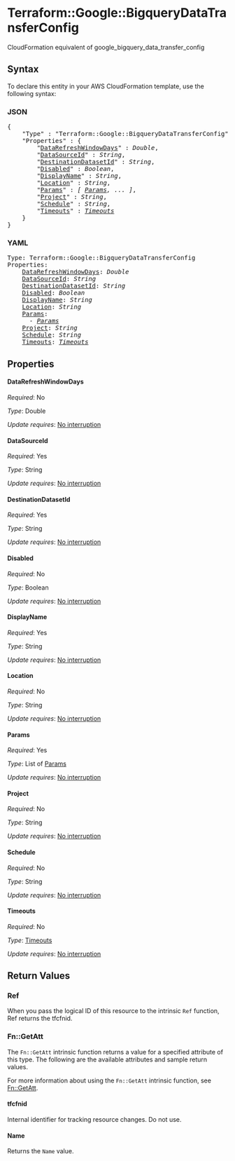 # Terraform::Google::BigqueryDataTransferConfig

CloudFormation equivalent of google_bigquery_data_transfer_config

## Syntax

To declare this entity in your AWS CloudFormation template, use the following syntax:

### JSON

<pre>
{
    "Type" : "Terraform::Google::BigqueryDataTransferConfig",
    "Properties" : {
        "<a href="#datarefreshwindowdays" title="DataRefreshWindowDays">DataRefreshWindowDays</a>" : <i>Double</i>,
        "<a href="#datasourceid" title="DataSourceId">DataSourceId</a>" : <i>String</i>,
        "<a href="#destinationdatasetid" title="DestinationDatasetId">DestinationDatasetId</a>" : <i>String</i>,
        "<a href="#disabled" title="Disabled">Disabled</a>" : <i>Boolean</i>,
        "<a href="#displayname" title="DisplayName">DisplayName</a>" : <i>String</i>,
        "<a href="#location" title="Location">Location</a>" : <i>String</i>,
        "<a href="#params" title="Params">Params</a>" : <i>[ <a href="params.md">Params</a>, ... ]</i>,
        "<a href="#project" title="Project">Project</a>" : <i>String</i>,
        "<a href="#schedule" title="Schedule">Schedule</a>" : <i>String</i>,
        "<a href="#timeouts" title="Timeouts">Timeouts</a>" : <i><a href="timeouts.md">Timeouts</a></i>
    }
}
</pre>

### YAML

<pre>
Type: Terraform::Google::BigqueryDataTransferConfig
Properties:
    <a href="#datarefreshwindowdays" title="DataRefreshWindowDays">DataRefreshWindowDays</a>: <i>Double</i>
    <a href="#datasourceid" title="DataSourceId">DataSourceId</a>: <i>String</i>
    <a href="#destinationdatasetid" title="DestinationDatasetId">DestinationDatasetId</a>: <i>String</i>
    <a href="#disabled" title="Disabled">Disabled</a>: <i>Boolean</i>
    <a href="#displayname" title="DisplayName">DisplayName</a>: <i>String</i>
    <a href="#location" title="Location">Location</a>: <i>String</i>
    <a href="#params" title="Params">Params</a>: <i>
      - <a href="params.md">Params</a></i>
    <a href="#project" title="Project">Project</a>: <i>String</i>
    <a href="#schedule" title="Schedule">Schedule</a>: <i>String</i>
    <a href="#timeouts" title="Timeouts">Timeouts</a>: <i><a href="timeouts.md">Timeouts</a></i>
</pre>

## Properties

#### DataRefreshWindowDays

_Required_: No

_Type_: Double

_Update requires_: [No interruption](https://docs.aws.amazon.com/AWSCloudFormation/latest/UserGuide/using-cfn-updating-stacks-update-behaviors.html#update-no-interrupt)

#### DataSourceId

_Required_: Yes

_Type_: String

_Update requires_: [No interruption](https://docs.aws.amazon.com/AWSCloudFormation/latest/UserGuide/using-cfn-updating-stacks-update-behaviors.html#update-no-interrupt)

#### DestinationDatasetId

_Required_: Yes

_Type_: String

_Update requires_: [No interruption](https://docs.aws.amazon.com/AWSCloudFormation/latest/UserGuide/using-cfn-updating-stacks-update-behaviors.html#update-no-interrupt)

#### Disabled

_Required_: No

_Type_: Boolean

_Update requires_: [No interruption](https://docs.aws.amazon.com/AWSCloudFormation/latest/UserGuide/using-cfn-updating-stacks-update-behaviors.html#update-no-interrupt)

#### DisplayName

_Required_: Yes

_Type_: String

_Update requires_: [No interruption](https://docs.aws.amazon.com/AWSCloudFormation/latest/UserGuide/using-cfn-updating-stacks-update-behaviors.html#update-no-interrupt)

#### Location

_Required_: No

_Type_: String

_Update requires_: [No interruption](https://docs.aws.amazon.com/AWSCloudFormation/latest/UserGuide/using-cfn-updating-stacks-update-behaviors.html#update-no-interrupt)

#### Params

_Required_: Yes

_Type_: List of <a href="params.md">Params</a>

_Update requires_: [No interruption](https://docs.aws.amazon.com/AWSCloudFormation/latest/UserGuide/using-cfn-updating-stacks-update-behaviors.html#update-no-interrupt)

#### Project

_Required_: No

_Type_: String

_Update requires_: [No interruption](https://docs.aws.amazon.com/AWSCloudFormation/latest/UserGuide/using-cfn-updating-stacks-update-behaviors.html#update-no-interrupt)

#### Schedule

_Required_: No

_Type_: String

_Update requires_: [No interruption](https://docs.aws.amazon.com/AWSCloudFormation/latest/UserGuide/using-cfn-updating-stacks-update-behaviors.html#update-no-interrupt)

#### Timeouts

_Required_: No

_Type_: <a href="timeouts.md">Timeouts</a>

_Update requires_: [No interruption](https://docs.aws.amazon.com/AWSCloudFormation/latest/UserGuide/using-cfn-updating-stacks-update-behaviors.html#update-no-interrupt)

## Return Values

### Ref

When you pass the logical ID of this resource to the intrinsic `Ref` function, Ref returns the tfcfnid.

### Fn::GetAtt

The `Fn::GetAtt` intrinsic function returns a value for a specified attribute of this type. The following are the available attributes and sample return values.

For more information about using the `Fn::GetAtt` intrinsic function, see [Fn::GetAtt](https://docs.aws.amazon.com/AWSCloudFormation/latest/UserGuide/intrinsic-function-reference-getatt.html).

#### tfcfnid

Internal identifier for tracking resource changes. Do not use.

#### Name

Returns the <code>Name</code> value.

